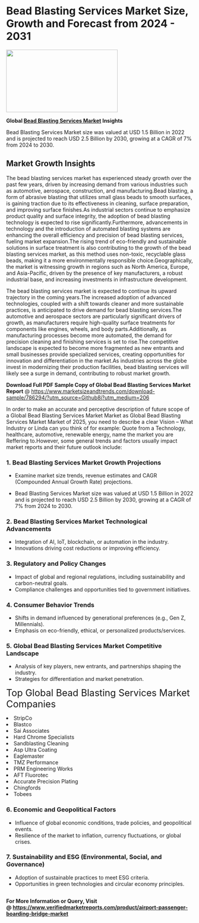 <H1>Bead Blasting Services Market Size, Growth and Forecast from 2024 - 2031</H1><img class="aligncenter size-medium wp-image-584254" src="https://thirdeyenews.in/wp-content/uploads/2024/09/Global-Market-Research-300x168.jpeg" alt="" width="300" height="168" /><p><strong>Global&nbsp;<a href="https://www.marketsizeandtrends.com/download-sample/786294/?utm_source=Github8j?utm_medium=206">Bead Blasting Services Market</a> Insights</strong></p><p>Bead Blasting Services Market size was valued at USD 1.5 Billion in 2022 and is projected to reach USD 2.5 Billion by 2030, growing at a CAGR of 7% from 2024 to 2030.</p><p><h2>Market Growth Insights</h2> <p>The bead blasting services market has experienced steady growth over the past few years, driven by increasing demand from various industries such as automotive, aerospace, construction, and manufacturing.Bead blasting, a form of abrasive blasting that utilizes small glass beads to smooth surfaces, is gaining traction due to its effectiveness in cleaning, surface preparation, and improving surface finishes.As industrial sectors continue to emphasize product quality and surface integrity, the adoption of bead blasting technology is expected to rise significantly.Furthermore, advancements in technology and the introduction of automated blasting systems are enhancing the overall efficiency and precision of bead blasting services, fueling market expansion.The rising trend of eco-friendly and sustainable solutions in surface treatment is also contributing to the growth of the bead blasting services market, as this method uses non-toxic, recyclable glass beads, making it a more environmentally responsible choice.Geographically, the market is witnessing growth in regions such as North America, Europe, and Asia-Pacific, driven by the presence of key manufacturers, a robust industrial base, and increasing investments in infrastructure development.</p> <p>The bead blasting services market is expected to continue its upward trajectory in the coming years.The increased adoption of advanced technologies, coupled with a shift towards cleaner and more sustainable practices, is anticipated to drive demand for bead blasting services.The automotive and aerospace sectors are particularly significant drivers of growth, as manufacturers require high-quality surface treatments for components like engines, wheels, and body parts.Additionally, as manufacturing processes become more automated, the demand for precision cleaning and finishing services is set to rise.The competitive landscape is expected to become more fragmented as new entrants and small businesses provide specialized services, creating opportunities for innovation and differentiation in the market.As industries across the globe invest in modernizing their production facilities, bead blasting services will likely see a surge in demand, contributing to robust market growth.</p> <p><span class=""><strong>Download Full PDF Sample Copy of Global Bead Blasting Services Market Report</strong> @ <a href="https://www.marketsizeandtrends.com/download-sample/786294/?utm_source=Github8j?utm_medium=206" target="_blank">https://www.marketsizeandtrends.com/download-sample/786294/?utm_source=Github8j?utm_medium=206</a></span></p><p>In order to make an accurate and perceptive description of future scope of a Global&nbsp;Bead Blasting Services Market Market as Global&nbsp;Bead Blasting Services Market Market of 2025, you need to describe a clear Vision &ndash; What Industry or Linda can you think of for example: Quote from a Technology, healthcare, automotive, renewable energy, name the market you are Reffering to.However, some general trends and factors usually impact market reports and their future outlook include:</p><h3>1.&nbsp;<strong>Bead Blasting Services Market Growth Projections</strong></h3><ul><li>Examine market size trends, revenue estimates and CAGR (Compounded Annual Growth Rate) projections.</li><li><p>Bead Blasting Services Market size was valued at USD 1.5 Billion in 2022 and is projected to reach USD 2.5 Billion by 2030, growing at a CAGR of 7% from 2024 to 2030.</p></li></ul><h3>2.&nbsp;<strong>Bead Blasting Services Market Technological Advancements</strong></h3><ul><li>Integration of AI, IoT, blockchain, or automation in the industry.</li><li>Innovations driving cost reductions or improving efficiency.</li></ul><h3>3.&nbsp;<strong>Regulatory and Policy Changes</strong></h3><ul><li>Impact of global and regional regulations, including sustainability and carbon-neutral goals.</li><li>Compliance challenges and opportunities tied to government initiatives.</li></ul><h3>4.&nbsp;<strong>Consumer Behavior Trends</strong></h3><ul><li>Shifts in demand influenced by generational preferences (e.g., Gen Z, Millennials).</li><li>Emphasis on eco-friendly, ethical, or personalized products/services.</li></ul><h3>5.&nbsp;<strong>Global Bead Blasting Services Market Competitive Landscape</strong></h3><ul><li>Analysis of key players, new entrants, and partnerships shaping the industry.</li><li>Strategies for differentiation and market penetration.</li></ul><p data-pm-slice="1 1 []"><span style="color: inherit; font-family: inherit; font-size: 25px;">Top Global Bead Blasting Services Market Companies</span></p><div class="" data-test-id=""><p><li>StripCo</li><li> Blastco</li><li> Sai Associates</li><li> Hard Chrome Specialists</li><li> Sandblasting Cleaning</li><li> Asp Ultra Coating</li><li> Eaglemaster</li><li> TMZ Performance</li><li> PRM Engineering Works</li><li> AFT Fluorotec</li><li> Accurate Precision Plating</li><li> Chingfords</li><li> Tobees</li></p></div><h3>6.&nbsp;<strong>Economic and Geopolitical Factors</strong></h3><ul><li>Influence of global economic conditions, trade policies, and geopolitical events.</li><li>Resilience of the market to inflation, currency fluctuations, or global crises.</li></ul><h3>7.&nbsp;<strong>Sustainability and ESG (Environmental, Social, and Governance)</strong></h3><ul><li>Adoption of sustainable practices to meet ESG criteria.</li><li>Opportunities in green technologies and circular economy principles.</li></ul><h2><strong style="font-size: 14px;">For More Information or Query, Visit @&nbsp;</strong><a style="background-color: #ffffff; font-size: 14px;" href="https://www.marketsizeandtrends.com/report/bead-blasting-services-market/" target="_blank">https://www.verifiedmarketreports.com/product/airport-passenger-boarding-bridge-market</a></h2>